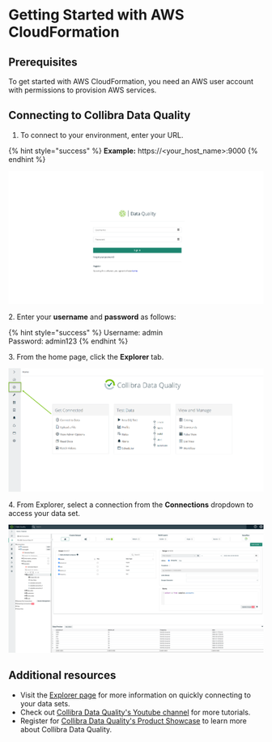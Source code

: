 # Getting Started with AWS CloudFormation

## Prerequisites

To get started with AWS CloudFormation, you need an AWS user account with permissions to provision AWS services.

## Connecting to Collibra Data Quality

1. To connect to your environment, enter your URL.

{% hint style="success" %}
**Example:** https://\<your\_host\_name>:9000
{% endhint %}

![Collibra Data Quality log in page](<../../../.gitbook/assets/Screen Shot 2022-06-23 at 3.18.59 PM.png>)

2\. Enter your **username** and **password** as follows:

{% hint style="success" %}
Username: admin\
Password: admin123
{% endhint %}

3\. From the home page, click the **Explorer** tab.

![Open the Explorer tab](../../../.gitbook/assets/dq-explorer-tab.png)

4\. From Explorer, select a connection from the **Connections** dropdown to access your data set.&#x20;

![Select a connection](<../../../.gitbook/assets/Screen Shot 2022-06-23 at 3.17.29 PM.png>)

## Additional resources

* Visit the [Explorer page](../../../dq-visuals/more/explorer-2.md) for more information on quickly connecting to your data sets.
* Check out [Collibra Data Quality's Youtube channel](https://www.youtube.com/playlist?list=PLD2xg51w57tPl6q9NKwz90iuznQJamaB3) for more tutorials.&#x20;
* Register for [Collibra Data Quality's Product Showcase](https://citizens.collibra.com/agenda/session/508634) to learn more about Collibra Data Quality.

